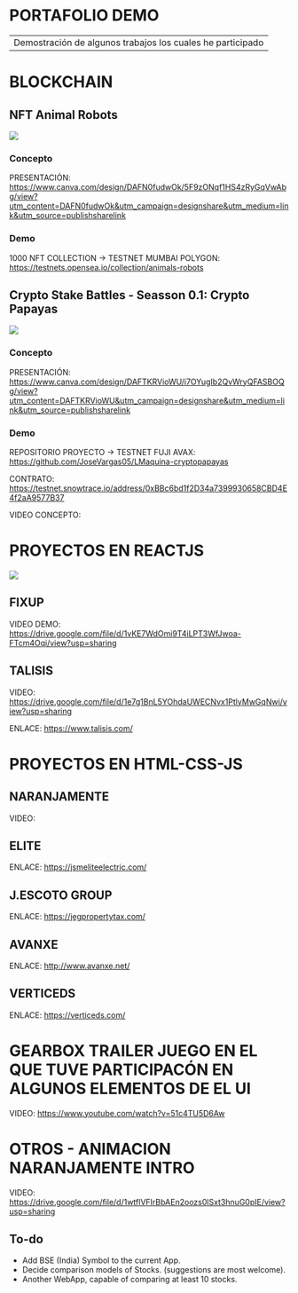 # PORTAFOLIO DEMO
<table>
<tr>
<td>
  Demostración de algunos trabajos los cuales he participado
</td>
</tr>
</table>


# BLOCKCHAIN

## NFT Animal Robots
![](https://i.seadn.io/gcs/files/751953df253bd10c1e5643950b2bb210.png?auto=format&dpr=1&w=1920)
### Concepto
PRESENTACIÓN: https://www.canva.com/design/DAFN0fudwOk/5F9zONqf1HS4zRyGqVwAbg/view?utm_content=DAFN0fudwOk&utm_campaign=designshare&utm_medium=link&utm_source=publishsharelink
### Demo
1000 NFT COLLECTION -> TESTNET MUMBAI POLYGON:  https://testnets.opensea.io/collection/animals-robots

## Crypto Stake Battles - Seasson 0.1: Crypto Papayas

![](https://res.cloudinary.com/dhga15zq8/image/upload/v1686450481/Screenshot_2023-06-11_102545_ievwpq.png)


### Concepto
PRESENTACIÓN: https://www.canva.com/design/DAFTKRVioWU/i7OYugIb2QvWryQFASBOQg/view?utm_content=DAFTKRVioWU&utm_campaign=designshare&utm_medium=link&utm_source=publishsharelink
### Demo
REPOSITORIO PROYECTO -> TESTNET FUJI AVAX:  https://github.com/JoseVargas05/LMaquina-cryptopapayas

CONTRATO:  https://testnet.snowtrace.io/address/0xBBc6bd1f2D34a7399930658CBD4E4f2aA9577B37

VIDEO CONCEPTO:

# PROYECTOS EN REACTJS
![](https://i0.wp.com/www.primefaces.org/wp-content/uploads/2017/09/feature-react.png?ssl=1)

## FIXUP
VIDEO DEMO: https://drive.google.com/file/d/1vKE7WdOmi9T4iLPT3WfJwoa-FTcm4Oqi/view?usp=sharing

## TALISIS
VIDEO: https://drive.google.com/file/d/1e7g1BnL5YOhdaUWECNvx1PtlyMwGqNwi/view?usp=sharing

ENLACE: https://www.talisis.com/

# PROYECTOS EN HTML-CSS-JS

## NARANJAMENTE
VIDEO: 

## ELITE
ENLACE: https://jsmeliteelectric.com/

## J.ESCOTO GROUP
ENLACE: https://jegpropertytax.com/

## AVANXE
ENLACE: http://www.avanxe.net/

## VERTICEDS
ENLACE: https://verticeds.com/

# GEARBOX TRAILER JUEGO EN EL QUE TUVE PARTICIPACÓN EN ALGUNOS ELEMENTOS DE EL UI
VIDEO: https://www.youtube.com/watch?v=51c4TU5D6Aw

# OTROS - ANIMACION NARANJAMENTE INTRO
VIDEO: https://drive.google.com/file/d/1wtflVFIrBbAEn2oozs0lSxt3hnuG0pIE/view?usp=sharing

## To-do
- Add BSE (India) Symbol to the current App.
- Decide comparison models of Stocks. (suggestions are most welcome).
- Another WebApp, capable of comparing at least 10 stocks.



